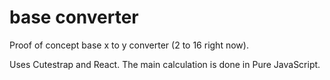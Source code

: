 # base converter

Proof of concept base x to y converter (2 to 16 right now).

Uses Cutestrap and React. The main calculation is done in Pure JavaScript.